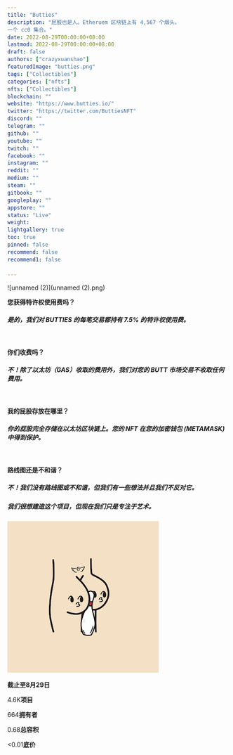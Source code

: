 ```yaml
---
title: "Butties"
description: "屁股也是人。Etheruem 区块链上有 4,567 个烟头。
一个 cc0 集合。"
date: 2022-08-29T00:00:00+08:00
lastmod: 2022-08-29T00:00:00+08:00
draft: false
authors: ["crazyxuanshao"]
featuredImage: "butties.png"
tags: ["Collectibles"]
categories: ["nfts"]
nfts: ["Collectibles"]
blockchain: ""
website: "https://www.butties.io/"
twitter: "https://twitter.com/ButtiesNFT"
discord: ""
telegram: ""
github: ""
youtube: ""
twitch: ""
facebook: ""
instagram: ""
reddit: ""
medium: ""
steam: ""
gitbook: ""
googleplay: ""
appstore: ""
status: "Live"
weight: 
lightgallery: true
toc: true
pinned: false
recommend: false
recommend1: false

---
```


![unnamed (2)](unnamed (2).png)

**您获得特许权使用费吗？**

##### 是的，我们对 BUTTIES 的每笔交易都持有 7.5% 的特许权使用费。

‍

**你们收费吗？**

##### 不！除了以太坊（GAS）收取的费用外，我们对您的 BUTT 市场交易不收取任何费用。

‍

**我的屁股存放在哪里？**

##### 你的屁股完全存储在以太坊区块链上。您的 NFT 在您的加密钱包 (METAMASK) 中得到保护。

‍

**路线图还是不和谐？**

##### 不！我们没有路线图或不和谐，但我们有一些想法并且我们不反对它。

##### 我们很想建造这个项目，但现在我们只是专注于艺术。

![unnamed](unnamed.png)

**截止至8月29日**

4.6K**项目**

664**拥有者**

0.68**总容积**

<0.01**底价**